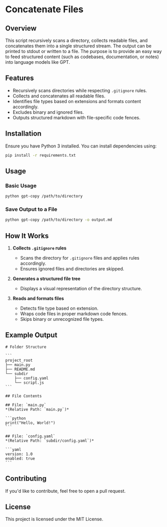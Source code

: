 # Concatenate Files

## Overview
This script recursively scans a directory, collects readable files, and concatenates them into a single structured stream. The output can be printed to stdout or written to a file. The purpose is to provide an easy way to feed structured content (such as codebases, documentation, or notes) into language models like GPT.

## Features
- Recursively scans directories while respecting `.gitignore` rules.
- Collects and concatenates all readable files.
- Identifies file types based on extensions and formats content accordingly.
- Excludes binary and ignored files.
- Outputs structured markdown with file-specific code fences.

## Installation
Ensure you have Python 3 installed. You can install dependencies using:

```sh
pip install -r requirements.txt
```

## Usage
### Basic Usage
```sh
python gpt-copy /path/to/directory
```

### Save Output to a File
```sh
python gpt-copy /path/to/directory -o output.md
```

## How It Works
1. **Collects `.gitignore` rules**
   - Scans the directory for `.gitignore` files and applies rules accordingly.
   - Ensures ignored files and directories are skipped.

2. **Generates a structured file tree**
   - Displays a visual representation of the directory structure.

3. **Reads and formats files**
   - Detects file type based on extension.
   - Wraps code files in proper markdown code fences.
   - Skips binary or unrecognized file types.

## Example Output
````
# Folder Structure

```
project_root
├── main.py
├── README.md
└── subdir
    ├── config.yaml
    └── script.js
```

## File Contents

## File: `main.py`
*(Relative Path: `main.py`)*

```python
print("Hello, World!")
```

## File: `config.yaml`
*(Relative Path: `subdir/config.yaml`)*

```yaml
version: 1.0
enabled: true
```
````

## Contributing
If you'd like to contribute, feel free to open a pull request.

## License
This project is licensed under the MIT License.
